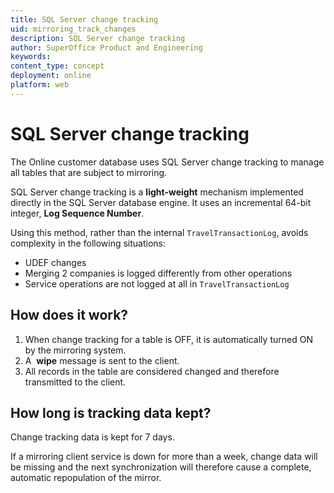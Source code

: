 ```yaml
---
title: SQL Server change tracking
uid: mirroring_track_changes
description: SQL Server change tracking
author: SuperOffice Product and Engineering
keywords:
content_type: concept
deployment: online
platform: web
---
```


# SQL Server change tracking

The Online customer database uses SQL Server change tracking to manage all tables that are subject to mirroring.

SQL Server change tracking is a **light-weight** mechanism implemented directly in the SQL Server database engine. It uses an incremental 64-bit integer, **Log Sequence Number**.

Using this method, rather than the internal `TravelTransactionLog`, avoids complexity in the following situations:

* UDEF changes
* Merging 2 companies is logged differently from other operations
* Service operations are not logged at all in `TravelTransactionLog`

## How does it work?

1. When change tracking for a table is OFF, it is automatically turned ON by the mirroring system.
2. A  **wipe** message is sent to the client.
3. All records in the table are considered changed and therefore transmitted to the client.

## How long is tracking data kept?

Change tracking data is kept for 7 days.

If a mirroring client service is down for more than a week, change data will be missing and the next synchronization will therefore cause a complete, automatic repopulation of the mirror.
